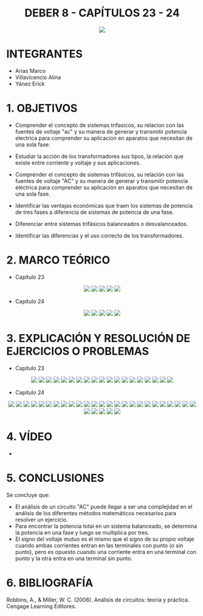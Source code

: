 <div align="center">

# DEBER 8 - CAPÍTULOS 23 - 24
  
![](https://github.com/erickyanez1/IMAGENES-DEBER-1/blob/main/espe.png) 

</div>

# **INTEGRANTES**

- Arias Marco
- Villavicencio Alina
- Yánez Erick


# **1. OBJETIVOS**

  - Comprender el concepto de sistemas trifasicos, su relacion con las fuentes de voltaje "ac" y su manera de generar y transmitir potencia electrica para comprender su aplicacion en aparatos que necesitan de una sola fase.


  - Estudiar la acción de los transformadores sus tipos, la relación que existe entre corriente y voltaje y sus aplicaciones.
  - Comprender el concepto de sistemas trifásicos, su relación con las fuentes de voltaje "AC" y su manera de generar y transmitir potencia eléctrica para comprender su aplicación en aparatos que necesitan de una sola fase.
  - Identificar las ventajas económicas que traen los sistemas de potencia de tres fases a diferencia de sistemas de potencia de una fase.
  - Diferenciar entre sistemas trifásicos balanceados o desvalanceados.
  - Identificar las diferencias y el uso correcto de los transformadores.
  
# **2. MARCO TEÓRICO**

- Capítulo 23
<div align="center">

![](https://github.com/erickyanez1/DEBER9/blob/main/IMG/Mapa_cap23_1.png)
![](https://github.com/erickyanez1/DEBER9/blob/main/IMG/Mapa_cap23_2.png)
![](https://github.com/erickyanez1/DEBER9/blob/main/IMG/Mapa_cap23_3.png)
![](https://github.com/erickyanez1/DEBER9/blob/main/IMG/Mapa_cap23_4.png)
![](https://github.com/erickyanez1/DEBER9/blob/main/IMG/Mapa_cap23_5.png)

</div>


- Capítulo 24
<div align="center">

![](https://github.com/erickyanez1/DEBER9/blob/main/IMG/MT_Cap24_P1.jpg)
![](https://github.com/erickyanez1/DEBER9/blob/main/IMG/MT_Cap24_P2.jpg)
![](https://github.com/erickyanez1/DEBER9/blob/main/IMG/MT_Cap24_P3.jpg)
![](https://github.com/erickyanez1/DEBER9/blob/main/IMG/MT_Cap24_P4.jpg)
![](https://github.com/erickyanez1/DEBER9/blob/main/IMG/MT_Cap24_P5.jpg)
  
</div>




# **3. EXPLICACIÓN Y RESOLUCIÓN DE EJERCICIOS O PROBLEMAS**

- Capítulo 23
<div align="center">

![](https://github.com/erickyanez1/DEBER9/blob/main/IMG/1.PNG)
![](https://github.com/erickyanez1/DEBER9/blob/main/IMG/3-1.PNG)
![](https://github.com/erickyanez1/DEBER9/blob/main/IMG/3-2.PNG)
![](https://github.com/erickyanez1/DEBER9/blob/main/IMG/3-3.PNG)
![](https://github.com/erickyanez1/DEBER9/blob/main/IMG/7-1.PNG)
![](https://github.com/erickyanez1/DEBER9/blob/main/IMG/7-2.PNG)
![](https://github.com/erickyanez1/DEBER9/blob/main/IMG/9.PNG)
![](https://github.com/erickyanez1/DEBER9/blob/main/IMG/9-2.PNG)
![](https://github.com/erickyanez1/DEBER9/blob/main/IMG/13.PNG)
![](https://github.com/erickyanez1/DEBER9/blob/main/IMG/17.png)
![](https://github.com/erickyanez1/DEBER9/blob/main/IMG/19-21.png)
![](https://github.com/erickyanez1/DEBER9/blob/main/IMG/23-25.png)
![](https://github.com/erickyanez1/DEBER9/blob/main/IMG/27.png)
![](https://github.com/erickyanez1/DEBER9/blob/main/IMG/29-31.png)
![](https://github.com/erickyanez1/DEBER9/blob/main/IMG/Ejer-cap23-33.png)
![](https://github.com/erickyanez1/DEBER9/blob/main/IMG/Ejer-cap23-35.png)
![](https://github.com/erickyanez1/DEBER9/blob/main/IMG/Ejer-cap23-37.png)
![](https://github.com/erickyanez1/DEBER9/blob/main/IMG/Ejer-cap23-39.png)
![](https://github.com/erickyanez1/DEBER9/blob/main/IMG/Ejer-cap23-41.png)

</div>

- Capítulo 24
<div align="center">

![](https://github.com/erickyanez1/DEBER9/blob/main/IMG/Ejer-cap24-1.png)
![](https://github.com/erickyanez1/DEBER9/blob/main/IMG/Ejer-cap24-3.png)
![](https://github.com/erickyanez1/DEBER9/blob/main/IMG/Ejer-cap24-5.png)
![](https://github.com/erickyanez1/DEBER9/blob/main/IMG/Ejer-cap24-7.png)
![](https://github.com/erickyanez1/DEBER9/blob/main/IMG/Ejer-cap24-9.png)
![](https://github.com/erickyanez1/DEBER9/blob/main/IMG/Ejer-cap24-11.png)
![](https://github.com/erickyanez1/DEBER9/blob/main/IMG/Ejer-cap24-13%20y%2015.png)
![](https://github.com/erickyanez1/DEBER9/blob/main/IMG/Ejer-cap24-17.png)
![](https://github.com/erickyanez1/DEBER9/blob/main/IMG/Ejer-cap24-19.png)
![](https://github.com/erickyanez1/DEBER9/blob/main/IMG/Ejer-cap24-21.png)
![](https://github.com/erickyanez1/DEBER9/blob/main/IMG/Ejer-cap24-23.png)
![](https://github.com/erickyanez1/DEBER9/blob/main/IMG/Ejercicios_Cap24_P1.jpg)
![](https://github.com/erickyanez1/DEBER9/blob/main/IMG/Ejercicios_Cap24_P2.jpg)
![](https://github.com/erickyanez1/DEBER9/blob/main/IMG/Ejercicios_Cap24_P3.jpg)
![](https://github.com/erickyanez1/DEBER9/blob/main/IMG/Ejercicios_Cap24_P4.jpg)
![](https://github.com/erickyanez1/DEBER9/blob/main/IMG/Ejercicios_Cap24_P5.jpg)
![](https://github.com/erickyanez1/DEBER9/blob/main/IMG/Ejercicios_Cap24_P6.jpg)
![](https://github.com/erickyanez1/DEBER9/blob/main/IMG/Ejercicios_Cap24_P7.jpg)
![](https://github.com/erickyanez1/DEBER9/blob/main/IMG/Ejercicios_Cap24_P8.jpg)
![](https://github.com/erickyanez1/DEBER9/blob/main/IMG/Ejercicios_Cap24_P9.jpg)
![](https://github.com/erickyanez1/DEBER9/blob/main/IMG/Ejercicios_Cap24_P10.jpg)
![](https://github.com/erickyanez1/DEBER9/blob/main/IMG/Ejercicios_Cap24_P11.jpg)
![](https://github.com/erickyanez1/DEBER9/blob/main/IMG/Ejercicios_Cap24_P12.jpg)
![](https://github.com/erickyanez1/DEBER9/blob/main/IMG/Ejercicios_Cap24_P13.jpg)
![](https://github.com/erickyanez1/DEBER9/blob/main/IMG/Ejercicios_Cap24_P14.jpg)
![](https://github.com/erickyanez1/DEBER9/blob/main/IMG/Ejercicios_Cap24_P15.jpg)
![](https://github.com/erickyanez1/DEBER9/blob/main/IMG/Ejercicios_Cap24_P16.jpg)
![](https://github.com/erickyanez1/DEBER9/blob/main/IMG/Ejercicios_Cap24_P17.jpg)
![](https://github.com/erickyanez1/DEBER9/blob/main/IMG/Ejercicios_Cap24_P18.jpg)
![](https://github.com/erickyanez1/DEBER9/blob/main/IMG/Ejercicios_Cap24_P19.jpg)
  
</div>

# **4. VÍDEO**

- 

# **5. CONCLUSIONES**

Se concluye que:

- El análisis de un circuito "AC" puede llegar a ser una complejidad en el análisis de los diferentes métodos matemáticos necesarios para resolver un ejercicio.
- Para encontrar la potencia total en un sistema balanceado, se determina la potencia en una fase y luego se multiplica por tres.
- El signo del voltaje mutuo es el mismo que el signo de su propio voltaje cuando ambas corrientes entran en las terminales con punto (o sin punto), pero es opuesto cuando una corriente entra en una terminal con punto y la otra entra en una terminal sin punto.


# **6. BIBLIOGRAFÍA**

Robbins, A., & Miller, W. C. (2008). Análisis de circuitos: teoría y práctica. Cengage Learning Editores.
